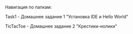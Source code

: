 Навигация по папкам:

Task1 - Домашнее задание 1 "Установка IDE и Hello World"

TicTacToe - Домашнее задание 2 "Крестики-нолики"
